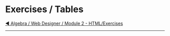 # Exercises / Tables

[:arrow_backward: Algebra / Web Designer / Module 2 - HTML/Exercises](../)

---

